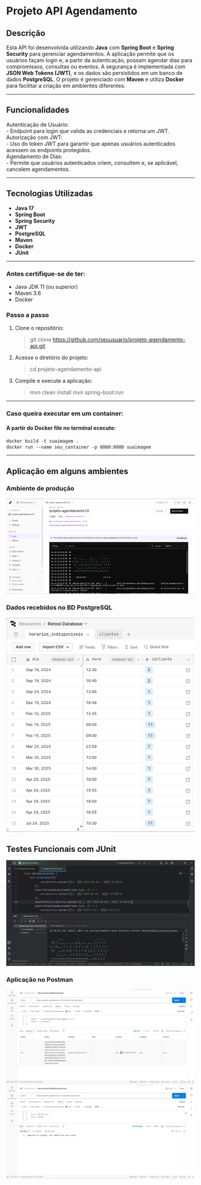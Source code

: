 # Projeto API Agendamento

## Descrição
Esta API foi desenvolvida utilizando **Java** com **Spring Boot** e **Spring Security** para gerenciar agendamentos. A aplicação permite que os usuários façam login e, a partir da autenticação, possam agendar dias para compromissos, consultas ou eventos. A segurança é implementada com **JSON Web Tokens (JWT)**, e os dados são persistidos em um banco de dados **PostgreSQL**. O projeto é gerenciado com **Maven** e utiliza **Docker** para facilitar a criação em ambientes diferentes.

---

## Funcionalidades
Autenticação de Usuário:  
    - Endpoint para login que valida as credenciais e retorna um JWT.  
Autorização com JWT:  
    - Uso do token JWT para garantir que apenas usuários autenticados acessem os endpoints protegidos.  
Agendamento de Dias:  
    - Permite que usuários autenticados criem, consultem e, se aplicável, cancelem agendamentos.  


---

## Tecnologias Utilizadas

- **Java 17**
- **Spring Boot**
- **Spring Security**
- **JWT**
- **PostgreSQL**
- **Maven**
- **Docker**
- **JUnit**

---

### Antes certifique-se de ter:
- Java JDK 11 (ou superior)
- Maven 3.6
- Docker
    
### Passo a passo

1. Clone o repositório:
   > git clone https://github.com/seuusuario/projeto-agendamento-api.git
  
2. Acesse o diretório do projeto:
   > cd projeto-agendamento-api

3. Compile e execute a aplicação:
   > mvn clean install
   > mvn spring-boot:run

---

### Caso queira executar em um container:
#### A partir do Docker file no terminal ececute: <br/>
    docker build -t suaimagem .
    docker run --name seu_container -p 8080:8080 suaimagem

---

## Aplicação em alguns ambientes
### Ambiente de produção
![Database page](src/main/resources/static/logs.png)

### Dados recebidos no BD PostgreSQL 
![Database page](src/main/resources/static/dadosAgenda.png)
    
## Testes Funcionais com JUnit
![TestesPage](src/main/resources/static/testes.png)

### Aplicação no Postman
![PostmanPage](src/main/resources/static/postmanLogin.png)
![PostmanPage](src/main/resources/static/postmanAgendar.png)
